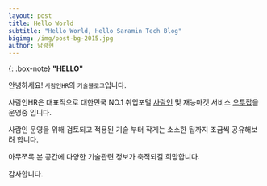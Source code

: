 ```yaml
---
layout: post
title: Hello World
subtitle: "Hello World, Hello Saramin Tech Blog"
bigimg: /img/post-bg-2015.jpg
author: 남광현
---
```


{: .box-note}
**"HELLO"**


안녕하세요! `사람인HR`의 `기술블로그`입니다.

사람인HR은 대표적으로 대한민국 NO.1 취업포털 [사람인](http://saramin.co.kr) 및 재능마켓 서비스 [오투잡](http://otwojob.com)을 운영중 입니다.

사람인 운영을 위해 검토되고 적용된 기술 부터 작게는 소소한 팁까지 조금씩 공유해보려 합니다.

아무쪼록 본 공간에 다양한 기술관련 정보가 축적되길 희망합니다.

감사합니다.